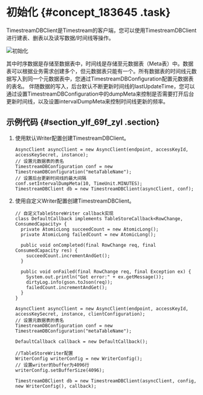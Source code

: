 # 初始化 {#concept_183645 .task}

TimestreamDBClient是Timestream的客户端，您可以使用TimestreamDBClient进行建表、删表以及读写数据/时间线等操作。

![初始化](http://static-aliyun-doc.oss-cn-hangzhou.aliyuncs.com/assets/img/157892/156897161244394_zh-CN.png)

其中时序数据是存储至数据表中，时间线是存储至元数据表（Meta表）中。数据表可以根据业务需求创建多个，但元数据表只能有一个。所有数据表的时间线元数据写入到同一个元数据表中，您通过TimestreamDBConfiguration配置元数据表的表名。 伴随数据的写入，后台默认不断更新时间线的lastUpdateTime，您可以通过设置TimestreamDBConfiguration中的dumpMeta来控制是否需要打开后台更新时间线，以及设置intervalDumpMeta来控制时间线更新的频率。

## 示例代码 {#section_ylf_69f_zyl .section}

1.  使用默认Writer配置创建TimestreamDBClient。 

    ``` {#codeblock_fz5_pqd_6u9}
    AsyncClient asyncClient = new AsyncClient(endpoint, accessKeyId, accessKeySecret, instance);
    // 设置元数据表的表名
    TimestreamDBConfiguration conf = new TimestreamDBConfiguration("metaTableName");
    // 设置后台更新时间线的最大间隔
    conf.setIntervalDumpMeta(10, TimeUnit.MINUTES);
    TimestreamDBClient db = new TimestreamDBClient(asyncClient, conf);
    ```

2.  使用自定义Writer配置创建TimestreamDBClient。 

    ``` {#codeblock_gb0_ou6_gp9}
    // 自定义TableStoreWriter callback实现
    class DefaultCallback implements TableStoreCallback<RowChange, ConsumedCapacity> {
      private AtomicLong succeedCount = new AtomicLong();
      private AtomicLong failedCount = new AtomicLong();
    
      public void onCompleted(final RowChange req, final ConsumedCapacity res) {
        succeedCount.incrementAndGet();
      }
    
      public void onFailed(final RowChange req, final Exception ex) {
        System.out.println("Got error:" + ex.getMessage());
        dirtyLog.info(gson.toJson(req));
        failedCount.incrementAndGet();
      }
    }
    
    AsyncClient asyncClient = new AsyncClient(endpoint, accessKeyId, accessKeySecret, instance, clientConfiguration);
    // 设置元数据表的表名
    TimestreamDBConfiguration conf = new TimestreamDBConfiguration("metaTableName");
    
    DefaultCallback callback = new DefaultCallback();
    
    //TableStoreWriter配置
    WriterConfig writerConfig = new WriterConfig();
    // 设置writer的buffer为4096行
    writerConfig.setBufferSize(4096);
    
    TimestreamDBClient db = new TimestreamDBClient(asyncClient, config, new WriterConfig(), callback);
    						
    ```


